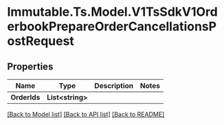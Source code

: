 # Immutable.Ts.Model.V1TsSdkV1OrderbookPrepareOrderCancellationsPostRequest

## Properties

Name | Type | Description | Notes
------------ | ------------- | ------------- | -------------
**OrderIds** | **List&lt;string&gt;** |  | 

[[Back to Model list]](../README.md#documentation-for-models) [[Back to API list]](../README.md#documentation-for-api-endpoints) [[Back to README]](../README.md)

